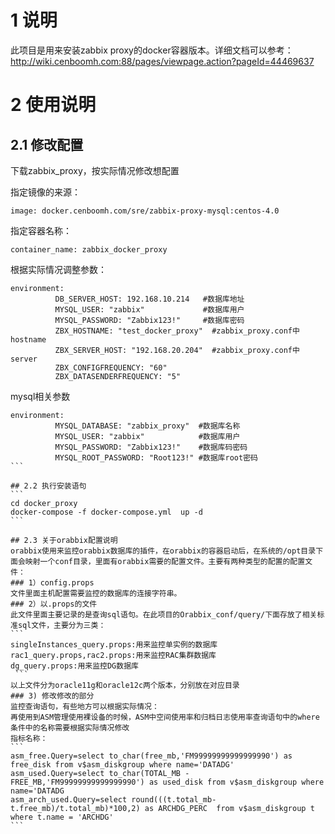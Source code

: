 # 1 说明

此项目是用来安装zabbix proxy的docker容器版本。详细文档可以参考：
http://wiki.cenboomh.com:88/pages/viewpage.action?pageId=44469637


# 2 使用说明

## 2.1 修改配置

下载zabbix_proxy，按实际情况修改想配置


指定镜像的来源：
```
image: docker.cenboomh.com/sre/zabbix-proxy-mysql:centos-4.0 
```

指定容器名称：
```
container_name: zabbix_docker_proxy
```

根据实际情况调整参数：
```
environment:
          DB_SERVER_HOST: 192.168.10.214   #数据库地址
          MYSQL_USER: "zabbix"             #数据库用户
          MYSQL_PASSWORD: "Zabbix123!"     #数据库密码
          ZBX_HOSTNAME: "test_docker_proxy"  #zabbix_proxy.conf中hostname
          ZBX_SERVER_HOST: "192.168.20.204"  #zabbix_proxy.conf中server
          ZBX_CONFIGFREQUENCY: "60"          
          ZBX_DATASENDERFREQUENCY: "5"       
```

mysql相关参数 
````
environment:
          MYSQL_DATABASE: "zabbix_proxy"  #数据库名称
          MYSQL_USER: "zabbix"            #数据库用户
          MYSQL_PASSWORD: "Zabbix123!"    #数据库码密码
          MYSQL_ROOT_PASSWORD: "Root123!" #数据库root密码
```

## 2.2 执行安装语句
```
cd docker_proxy
docker-compose -f docker-compose.yml  up -d
```

## 2.3 关于orabbix配置说明
orabbix使用来监控orabbix数据库的插件，在orabbix的容器启动后，在系统的/opt目录下面会映射一个conf目录，里面有orabbix需要的配置文件。主要有两种类型的配置的配置文件：  
### 1）config.props  
文件里面主机配置需要监控的数据库的连接字符串。  
### 2）以.props的文件  
此文件里面主要记录的是查询sql语句。在此项目的Orabbix_conf/query/下面存放了相关标准sql文件，主要分为三类：
```
singleInstances_query.props:用来监控单实例的数据库  
rac1_query.props,rac2.props:用来监控RAC集群数据库  
dg_query.props:用来监控DG数据库  
 ```
以上文件分为oracle11g和oracle12c两个版本，分别放在对应目录
### 3) 修改修改的部分
监控查询语句，有些地方可以根据实际情况：
再使用到ASM管理使用裸设备的时候，ASM中空间使用率和归档日志使用率查询语句中的where条件中的名称需要根据实际情况修改
指标名称：  
```
asm_free.Query=select to_char(free_mb,'FM99999999999999990') as free_disk from v$asm_diskgroup where name='DATADG' 
asm_used.Query=select to_char(TOTAL_MB - FREE_MB,'FM99999999999999990') as used_disk from v$asm_diskgroup where name='DATADG 
asm_arch_used.Query=select round(((t.total_mb-t.free_mb)/t.total_mb)*100,2) as ARCHDG_PERC  from v$asm_diskgroup t where t.name = 'ARCHDG' 
```
